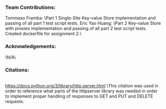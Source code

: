 ### Team Contributions:
Tommaso Framba: \Part 1 Single-Site Key-value Store implementation and passing of all part 1 test script tests. 
Eric Yao Huang: \Part 2 Key-value Store with proxies implementation and passing of all part 2 test script tests. Created dockerfile for assignment 2.\
### Acknowledgements: 
\N/A\
### Citations:
\
https://docs.python.org/3/library/http.server.html
\This citation was used in order to reference what parts of the httpserver library was needed in order to implement proper handling of responses to GET and PUT and DELETE requests.
